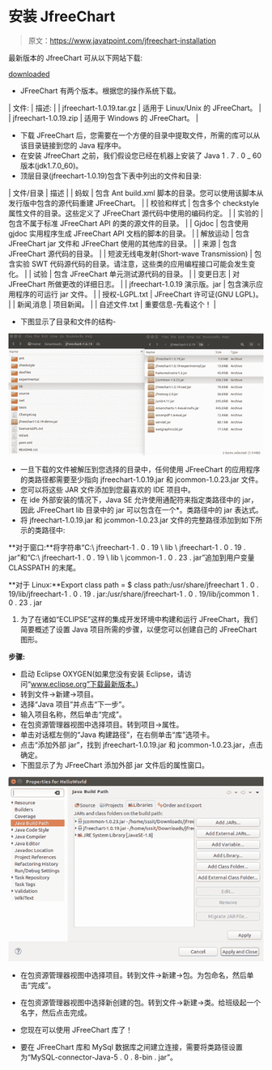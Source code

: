 # 安装 JfreeChart

> 原文：<https://www.javatpoint.com/jfreechart-installation>

最新版本的 JfreeChart 可从以下网站下载:

[downloaded](http://www.jfree.org/jfreechart/download/)

*   JFreeChart 有两个版本。根据您的操作系统下载。

| 文件: | 描述: |
| jfreechart-1.0.19.tar.gz | 适用于 Linux/Unix 的 JFreeChart。 |
| jfreechart-1.0.19.zip | 适用于 Windows 的 JFreeChart。 |

*   下载 JFreeChart 后，您需要在一个方便的目录中提取文件，所需的库可以从该目录链接到您的 Java 程序中。
*   在安装 JfreeChart 之前，我们假设您已经在机器上安装了 Java 1 . 7 . 0 _ 60 版本(jdk1.7.0_60)。
*   顶层目录(jfreechart-1.0.19)包含下表中列出的文件和目录:

| 文件/目录 | 描述 |
| 蚂蚁 | 包含 Ant build.xml 脚本的目录。您可以使用该脚本从发行版中包含的源代码重建 JFreeChart。 |
| 校验和样式 | 包含多个 checkstyle 属性文件的目录。这些定义了 JFreeChart 源代码中使用的编码约定。 |
| 实验的 | 包含不属于标准 JFreeChart API 的类的源文件的目录。 |
| Gjdoc | 包含使用 gjdoc 实用程序生成 JFreeChart API 文档的脚本的目录。 |
| 解放运动 | 包含 JFreeChart jar 文件和 JFreeChart 使用的其他库的目录。 |
| 来源 | 包含 JFreeChart 源代码的目录。 |
| 短波无线电发射(Short-wave Transmission) | 包含实验 SWT 代码源代码的目录。请注意，这些类的应用编程接口可能会发生变化。 |
| 试验 | 包含 JFreeChart 单元测试源代码的目录。 |
| 变更日志 | 对 JFreeChart 所做更改的详细日志。 |
| jfreechart-1.0.19 演示版。jar | 包含演示应用程序的可运行 jar 文件。 |
| 授权-LGPL.txt | JFreeChart 许可证(GNU LGPL)。 |
| 新闻ˌ消息 | 项目新闻。 |
| 自述文件.txt | 重要信息-先看这个！ |

*   下图显示了目录和文件的结构-

![structure of the directories and files](img/710b4188d636d9e76e715e81d7c2a661.png)

*   一旦下载的文件被解压到您选择的目录中，任何使用 JFreeChart 的应用程序的类路径都需要至少指向 jfreechart-1.0.19.jar 和 jcommon-1.0.23.jar 文件。
*   您可以将这些 JAR 文件添加到您最喜欢的 IDE 项目中。
*   在 ide 外部安装的情况下，Java SE 允许使用通配符来指定类路径中的 jar，因此 JFreeChart lib 目录中的 jar 可以包含在一个*。类路径中的 jar 表达式。
*   将 jfreechart-1.0.19.jar 和 jcommon-1.0.23.jar 文件的完整路径添加到如下所示的类路径中:

**对于窗口:**将字符串“C:\ jfreechart-1 . 0 . 19 \ lib \ jfreechart-1 . 0 . 19 . jar”和“C:\ jfreechart-1 . 0 . 19 \ lib \ jcommon-1 . 0 . 23 . jar”追加到用户变量 CLASSPATH 的末尾。

**对于 Linux:**Export class path = $ class path:/usr/share/jfreechart 1 . 0 . 19/lib/jfreechart-1 . 0 . 19 . jar:/usr/share/jfreechart-1 . 0 . 19/lib/jcommon 1 . 0 . 23 . jar

1.  为了在诸如“ECLIPSE”这样的集成开发环境中构建和运行 JFreeChart，我们简要概述了设置 Java 项目所需的步骤，以便您可以创建自己的 JFreeChart 图形。

**步骤:**

*   启动 Eclipse OXYGEN(如果您没有安装 Eclipse，请访问“www.eclipse.org”下载最新版本。)
*   转到文件->新建->项目。
*   选择“Java 项目”并点击“下一步”。
*   输入项目名称，然后单击“完成”。
*   在包资源管理器视图中选择项目。转到项目->属性。
*   单击对话框左侧的“Java 构建路径”，在右侧单击“库”选项卡。
*   点击“添加外部 jar”，找到 jfreechart-1.0.19.jar 和 jcommon-1.0.23.jar，点击确定。
*   下图显示了为 JFreeChart 添加外部 jar 文件后的属性窗口。

![external jar files for JFreeChart](img/376b3c47590b4525b2a7446924ecb19b.png)

*   在包资源管理器视图中选择项目。转到文件->新建->包。为包命名，然后单击“完成”。
*   在包资源管理器视图中选择新创建的包。转到文件->新建->类。给班级起一个名字，然后点击完成。
*   您现在可以使用 JFreeChart 库了！

*   要在 JFreeChart 库和 MySql 数据库之间建立连接，需要将类路径设置为“MySQL-connector-Java-5 . 0 . 8-bin . jar”。